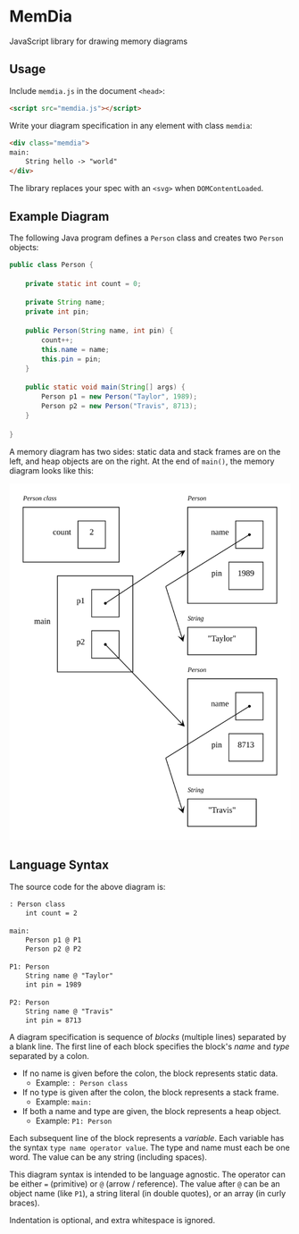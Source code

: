 # MemDia
JavaScript library for drawing memory diagrams


## Usage

Include `memdia.js` in the document `<head>`:

``` html
<script src="memdia.js"></script>
```

Write your diagram specification in any element with class `memdia`:

``` html
<div class="memdia">
main:
    String hello -> "world"
</div>
```

The library replaces your spec with an `<svg>` when `DOMContentLoaded`.


## Example Diagram

The following Java program defines a `Person` class and creates two `Person` objects:

``` java
public class Person {

    private static int count = 0;

    private String name;
    private int pin;

    public Person(String name, int pin) {
        count++;
        this.name = name;
        this.pin = pin;
    }

    public static void main(String[] args) {
        Person p1 = new Person("Taylor", 1989);
        Person p2 = new Person("Travis", 8713);
    }

}
```

A memory diagram has two sides: static data and stack frames are on the left, and heap objects are on the right.
At the end of `main()`, the memory diagram looks like this:

![Memory Diagram for Person.java](Person.svg)


## Language Syntax

The source code for the above diagram is:

```
: Person class
    int count = 2

main:
    Person p1 @ P1
    Person p2 @ P2

P1: Person
    String name @ "Taylor"
    int pin = 1989

P2: Person
    String name @ "Travis"
    int pin = 8713
```

A diagram specification is sequence of *blocks* (multiple lines) separated by a blank line.
The first line of each block specifies the block's *name* and *type* separated by a colon.

* If no name is given before the colon, the block represents static data.
    * Example: `: Person class`
* If no type is given after the colon, the block represents a stack frame.
    * Example: `main:`
* If both a name and type are given, the block represents a heap object.
    * Example: `P1: Person`

Each subsequent line of the block represents a *variable*.
Each variable has the syntax `type name operator value`.
The type and name must each be one word.
The value can be any string (including spaces).

This diagram syntax is intended to be language agnostic.
The operator can be either `=` (primitive) or `@` (arrow / reference).
The value after `@` can be an object name (like `P1`), a string literal (in double quotes), or an array (in curly braces).

Indentation is optional, and extra whitespace is ignored.
